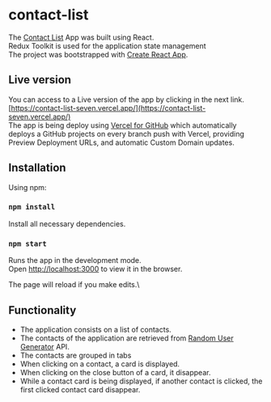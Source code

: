 # contact-list

The [Contact List](https://contact-list-seven.vercel.app/) App was built using React.<br>
Redux Toolkit is used for the application state management<br>
The project was bootstrapped with [Create React App](https://github.com/facebook/create-react-app).

## Live version 

You can access to a Live version of the app by clicking in the next link.
[https://contact-list-seven.vercel.app/](https://contact-list-seven.vercel.app/)<br>
The app is being deploy using [Vercel for GitHub](https://vercel.com/docs/git/vercel-for-github) which automatically deploys a GitHub projects on every branch push with Vercel, providing Preview Deployment URLs, and automatic Custom Domain updates.

## Installation

Using npm:
### `npm install`
Install all necessary dependencies.

### `npm start`
Runs the app in the development mode.\
Open [http://localhost:3000](http://localhost:3000) to view it in the browser.

The page will reload if you make edits.\

## Functionality 
 * The application consists on a list of contacts.
 * The contacts of the application are retrieved from [Random User Generator](http://randomuser.me) API.
 * The contacts are grouped in tabs
 * When clicking on a contact, a card is displayed. 
 * When clicking on the close button of a card, it disappear. 
 * While a contact card is being displayed, if another contact is clicked, the first clicked contact card disappear. 
